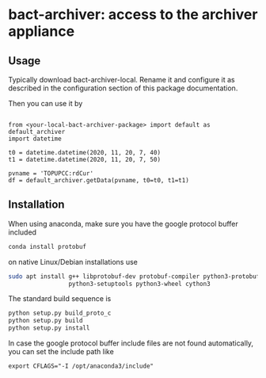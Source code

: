# bact-archiver: access to the archiver appliance

## Usage


Typically download bact-archiver-local.
Rename it and configure it as described in the configuration section of this
package documentation.

Then you can use it by

```python3

from <your-local-bact-archiver-package> import default as default_archiver
import datetime

t0 = datetime.datetime(2020, 11, 20, 7, 40)
t1 = datetime.datetime(2020, 11, 20, 7, 50)

pvname = 'TOPUPCC:rdCur'
df = default_archiver.getData(pvname, t0=t0, t1=t1)
```


## Installation

When using anaconda, make sure you have the google protocol buffer included

```bash
conda install protobuf
```

on native Linux/Debian installations use

```bash
sudo apt install g++ libprotobuf-dev protobuf-compiler python3-protobuf \
                 python3-setuptools python3-wheel cython3
```


The standard build sequence is
```bash
python setup.py build_proto_c
python setup.py build
python setup.py install
```

In case the google protocol buffer include files are not found automatically, you can set the include path like
```
export CFLAGS="-I /opt/anaconda3/include"
```
